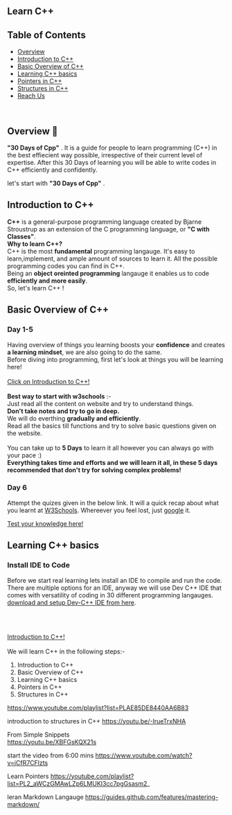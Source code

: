 ## Learn C++
<!-- TABLE OF CONTENTS -->
## Table of Contents
* [Overview](#overview)
* [Introduction to C++](#Introduction-to-C++)
* [Basic Overview of C++](#Basic-Overview-of-C++)
* [Learning C++ basics](#Learning-C++-basics)
* [Pointers in C++](#Pointers-in-C++)
* [Structures in C++](#Structures-in-C++)
* [Reach Us](#reach-us)
<br/>

<!-- OVERVIEW -->
## Overview 📝
 **"30 Days of Cpp"** . 
It is a guide for people to learn programming (C++) in the best effiecient way possible, irrespective of their current level of expertise. After this 30 Days of learning you will be able to write codes in C++ efficiently and confidently.

let's start with **"30 Days of Cpp"** . 
<br/>

<!-- Introduction to C++ -->
## Introduction to C++
**C++** is a general-purpose programming language created by Bjarne Stroustrup as an extension of the C programming language, or **"C with Classes"**.<br/>
**Why to learn C++?** <br/>
C++ is the most **fundamental** programming langauge. It's easy to learn,implement, and ample amount of sources to learn it. All the possible programming codes you can find in C++.<br/>
Being an **object oreinted programming** langauge it enables us to code **efficiently and more easily**.<br/>
So, let's learn C++ !

<!-- Basic Overview of C++ -->
## Basic Overview of C++
<!-- Day 1-5 -->
### Day 1-5
Having overview of things you learning boosts your **confidence** and creates **a learning mindset**, we are also going to do the same.<br/>
Before diving into programming, first let's look at things you will be learning here!<br/>
<br/>
[Click on Introduction to C++!](https://www.w3schools.com/cpp/cpp_intro.asp)<br/>
<br/>
**Best way to start with w3schools** :-<br/>
Just read all the content on website and try to understand things.<br/>
**Don't take notes and try to go in deep.**<br/>
We will do everthing **gradually and efficiently**.
<br/>
Read all the basics till functions and try to solve basic questions given on the website.<br/>
<br/>
You can take up to **5 Days** to learn it all however you can always go with your pace :)<br/>
**Everything takes time and efforts and we will learn it all, in these 5 days recommended that don't try for solving complex problems!**<br/>
<!-- Day 6 -->
### Day 6
Attempt the quizes given in the below link. It will a quick recap about what you learnt at 
[W3Schools](https://www.w3schools.com/cpp/cpp_intro.asp). Whereever you feel lost, just [google](https://www.google.com/) it.<br/>

[Test your knowledge here!](http://cforbeginners.com/helloworld_c++_quiz.html)<br>

<!-- Learning C++ basics -->
## Learning C++ basics
<!-- Install IDE -->
### Install IDE to Code
Before we start real learning lets install an IDE to compile and run the code. There are multiple options for an IDE, anyway we will use Dev C++ IDE that comes with versatility of coding in 30 different programming langauges.
[download and setup Dev-C++ IDE from here](http://www.bloodshed.net/).

<br/>


<br/>

[Introduction to C++!](https://www.w3schools.com/cpp/cpp_intro.asp)<br/>
<br/>
We will learn C++ in the following steps:-<br/>

1. Introduction to C++
2. Basic Overview of C++
3. Learning C++ basics 
4. Pointers in C++
5. Structures in C++

https://www.youtube.com/playlist?list=PLAE85DE8440AA6B83


introduction to structures in C++
https://youtu.be/-IrueTrxNHA


From Simple Snippets  
https://youtu.be/XBFGsKQX21s


start the video from 6:00 mins 
https://www.youtube.com/watch?v=jCfR7CFlzts

Learn Pointers
https://youtube.com/playlist?list=PL2_aWCzGMAwLZp6LMUKI3cc7pgGsasm2_


leran Markdown Langauge
https://guides.github.com/features/mastering-markdown/

